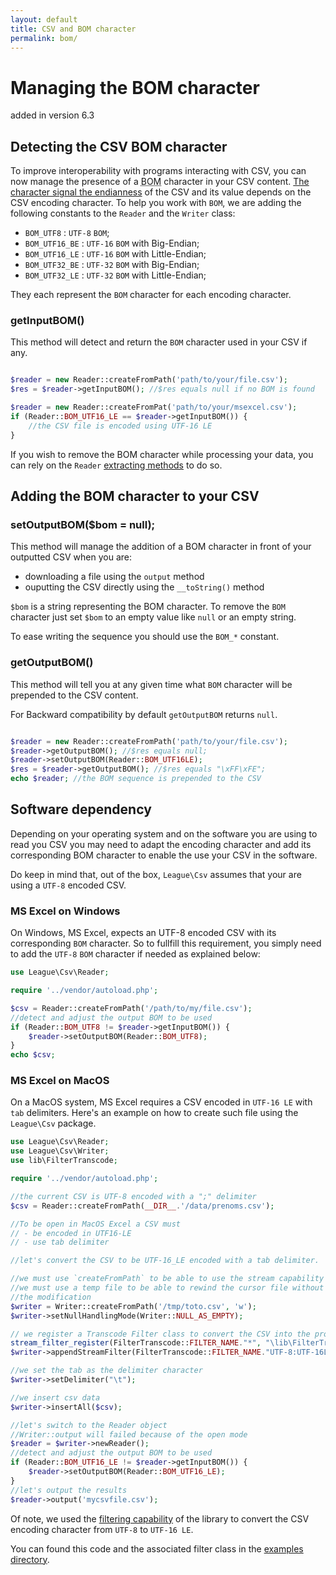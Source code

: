 ```yaml
---
layout: default
title: CSV and BOM character
permalink: bom/
---
```


# Managing the BOM character

<p class="message-notice">added in version 6.3</p>

## Detecting the CSV BOM character

To improve interoperability with programs interacting with CSV, you can now manage the presence of a <abbr title="Byte Order Mark">BOM</abbr> character in your CSV content. <a href="http://en.wikipedia.org/wiki/Endianness" target="_blank">The character signal the endianness</a> of the CSV and its value depends on the CSV encoding character. To help you work with `BOM`, we are adding the following constants to the `Reader` and the `Writer` class:

* `BOM_UTF8` : `UTF-8` `BOM`;
* `BOM_UTF16_BE` : `UTF-16` `BOM` with Big-Endian;
* `BOM_UTF16_LE` : `UTF-16` `BOM` with Little-Endian;
* `BOM_UTF32_BE` : `UTF-32` `BOM` with Big-Endian;
* `BOM_UTF32_LE` : `UTF-32` `BOM` with Little-Endian;

They each represent the `BOM` character for each encoding character.

### getInputBOM()

This method will detect and return the `BOM` character used in your CSV if any.

~~~php

$reader = new Reader::createFromPath('path/to/your/file.csv');
$res = $reader->getInputBOM(); //$res equals null if no BOM is found

$reader = new Reader::createFromPat('path/to/your/msexcel.csv');
if (Reader::BOM_UTF16_LE == $reader->getInputBOM()) {
	//the CSV file is encoded using UTF-16 LE
}
~~~

If you wish to remove the BOM character while processing your data, you can rely on the `Reader` [extracting methods](/reading) to do so.

## Adding the BOM character to your CSV


### setOutputBOM($bom = null);

This method will manage the addition of a BOM character in front of your outputted CSV when you are:

- downloading a file using the `output` method
- ouputting the CSV directly using the `__toString()` method

`$bom` is a string representing the BOM character. To remove the `BOM` character just set `$bom` to an empty value like `null` or an empty string.

<p class="message-info">To ease writing the sequence you should use the <code>BOM_*</code> constant.</p>

### getOutputBOM()

This method will tell you at any given time what `BOM` character will be prepended to the CSV content.

<p class="message-info">For Backward compatibility by default <code>getOutputBOM</code> returns <code>null</code>.</p>

~~~php

$reader = new Reader::createFromPath('path/to/your/file.csv');
$reader->getOutputBOM(); //$res equals null;
$reader->setOutputBOM(Reader::BOM_UTF16LE);
$res = $reader->getOutputBOM(); //$res equals "\xFF\xFE";
echo $reader; //the BOM sequence is prepended to the CSV

~~~

## Software dependency

Depending on your operating system and on the software you are using to read you CSV you may need to adapt the encoding character and add its corresponding BOM character to enable the use your CSV in the software. 

<p class="message-warning">Do keep in mind that, out of the box, <code>League\Csv</code> assumes that your are using a <code>UTF-8</code> encoded CSV.</p>

### MS Excel on Windows

On Windows, MS Excel, expects an UTF-8 encoded CSV with its corresponding `BOM` character. So to fullfill this requirement, you simply need to add the `UTF-8` `BOM` character if needed as explained below:

~~~php
use League\Csv\Reader;

require '../vendor/autoload.php';

$csv = Reader::createFromPath('/path/to/my/file.csv');
//detect and adjust the output BOM to be used
if (Reader::BOM_UTF8 != $reader->getInputBOM()) {
    $reader->setOutputBOM(Reader::BOM_UTF8);
}
echo $csv;

~~~

### MS Excel on MacOS

On a MacOS system, MS Excel requires a CSV encoded in `UTF-16 LE` with `tab` delimiters. Here's an example on how to create such file using the `League\Csv` package.

~~~php
use League\Csv\Reader;
use League\Csv\Writer;
use lib\FilterTranscode;

require '../vendor/autoload.php';

//the current CSV is UTF-8 encoded with a ";" delimiter
$csv = Reader::createFromPath(__DIR__.'/data/prenoms.csv');

//To be open in MacOS Excel a CSV must
// - be encoded in UTF16-LE
// - use tab delimiter

//let's convert the CSV to be UTF-16_LE encoded with a tab delimiter.

//we must use `createFromPath` to be able to use the stream capability
//we must use a temp file to be able to rewind the cursor file without loosing
//the modification
$writer = Writer::createFromPath('/tmp/toto.csv', 'w');
$writer->setNullHandlingMode(Writer::NULL_AS_EMPTY);

// we register a Transcode Filter class to convert the CSV into the proper encoding charset
stream_filter_register(FilterTranscode::FILTER_NAME."*", "\lib\FilterTranscode");
$writer->appendStreamFilter(FilterTranscode::FILTER_NAME."UTF-8:UTF-16LE");

//we set the tab as the delimiter character
$writer->setDelimiter("\t");

//we insert csv data
$writer->insertAll($csv);

//let's switch to the Reader object
//Writer::output will failed because of the open mode
$reader = $writer->newReader();
//detect and adjust the output BOM to be used
if (Reader::BOM_UTF16_LE != $reader->getInputBOM()) {
    $reader->setOutputBOM(Reader::BOM_UTF16_LE);
}
//let's output the results
$reader->output('mycsvfile.csv');

~~~

Of note, we used the [filtering capability](/filtering) of the library to convert the CSV encoding character from `UTF-8` to `UTF-16 LE`.

You can found this code and the associated filter class in the [examples directory](https://github.com/thephpleague/csv/tree/master/examples).